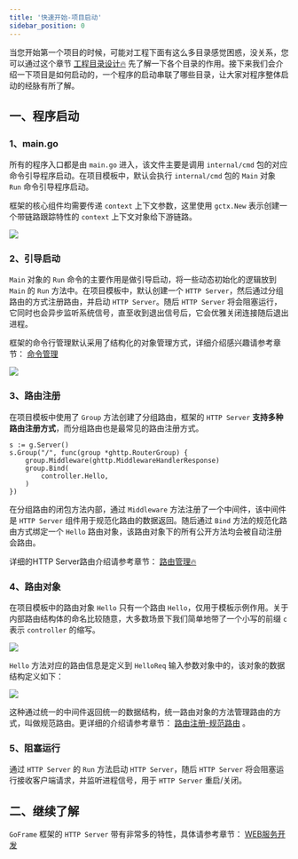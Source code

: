 ```yaml
---
title: '快速开始-项目启动'
sidebar_position: 0
---
```


当您开始第一个项目的时候，可能对工程下面有这么多目录感觉困惑，没关系，您可以通过这个章节 [工程目录设计🔥](/docs/框架设计/工程开发设计/工程目录设计) 先了解一下各个目录的作用。接下来我们会介绍一下项目是如何启动的，一个程序的启动串联了哪些目录，让大家对程序整体启动的经脉有所了解。

## 一、程序启动

### 1、main.go

所有的程序入口都是由 `main.go` 进入，该文件主要是调用 `internal/cmd` 包的对应命令引导程序启动。在项目模板中，默认会执行 `internal/cmd` 包的 `Main` 对象 `Run` 命令引导程序启动。

框架的核心组件均需要传递 `context` 上下文参数，这里使用 `gctx.New` 表示创建一个带链路跟踪特性的 `context` 上下文对象给下游链路。

![](/markdown/71659e9fcf1d6016689a5e1a7b6eb882.png)

### 2、引导启动

`Main` 对象的 `Run` 命令的主要作用是做引导启动，将一些动态初始化的逻辑放到 `Main` 的 `Run` 方法中。在项目模板中，默认创建一个 `HTTP Server`，然后通过分组路由的方式注册路由，并启动 `HTTP Server`。随后 `HTTP Server` 将会阻塞运行，它同时也会异步监听系统信号，直至收到退出信号后，它会优雅关闭连接随后退出进程。

框架的命令行管理默认采用了结构化的对象管理方式，详细介绍感兴趣请参考章节： [命令管理](/docs/核心组件/命令管理)

![](/markdown/90581450b5ba5cf3ee24ece339b141be.png)

### 3、路由注册

在项目模板中使用了 `Group` 方法创建了分组路由，框架的 `HTTP Server` **支持多种路由注册方式**，而分组路由也是最常见的路由注册方式。

```
s := g.Server()
s.Group("/", func(group *ghttp.RouterGroup) {
	group.Middleware(ghttp.MiddlewareHandlerResponse)
	group.Bind(
		controller.Hello,
	)
})
```

在分组路由的闭包方法内部，通过 `Middleware` 方法注册了一个中间件，该中间件是 `HTTP Server` 组件用于规范化路由的数据返回。随后通过 `Bind` 方法的规范化路由方式绑定一个 `Hello` 路由对象，该路由对象下的所有公开方法均会被自动注册会路由。

详细的HTTP Server路由介绍请参考章节： [路由管理🔥](/docs/WEB服务开发/路由管理)

### 4、路由对象

在项目模板中的路由对象 `Hello` 只有一个路由 `Hello`，仅用于模板示例作用。关于内部路由结构体的命名比较随意，大多数场景下我们简单地带了一个小写的前缀 `c` 表示 `controller` 的缩写。

![](/markdown/57e2ad1d61830aad5d54c085f50e17d6.png)

`Hello` 方法对应的路由信息是定义到 `HelloReq` 输入参数对象中的，该对象的数据结构定义如下：

![](/markdown/83b3aedd1a4ed334eed6694b3f038f16.png)

这种通过统一的中间件返回统一的数据结构，统一路由对象的方法管理路由的方式，叫做规范路由。更详细的介绍请参考章节： [路由注册-规范路由](/docs/WEB服务开发/路由管理/路由管理-路由注册/路由注册-规范路由) 。

### 5、阻塞运行

通过 `HTTP Server` 的 `Run` 方法启动 `HTTP Server`，随后 `HTTP Server` 将会阻塞运行接收客户端请求，并监听进程信号，用于 `HTTP Server` 重启/关闭。

## 二、继续了解

`GoFrame` 框架的 `HTTP Server` 带有非常多的特性，具体请参考章节： [WEB服务开发](/docs/WEB服务开发)